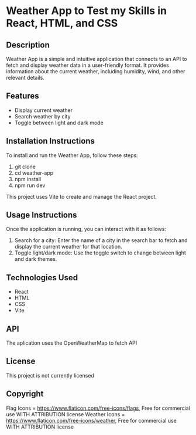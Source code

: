 # Weather App to Test my Skills in React, HTML, and CSS

## Description
Weather App is a simple and intuitive application that connects to an API to fetch and display weather data in a user-friendly format. It provides information about the current weather, including humidity, wind, and other relevant details.

## Features
- Display current weather
- Search weather by city
- Toggle between light and dark mode

## Installation Instructions
To install and run the Weather App, follow these steps:

1. git clone <repository-url>
2. cd weather-app
3. npm install
4. npm run dev

This project uses Vite to create and manage the React project.

## Usage Instructions 
Once the application is running, you can interact with it as follows:

1. Search for a city: Enter the name of a city in the search bar to fetch and display the current weather for that location.
2. Toggle light/dark mode: Use the toggle switch to change between light and dark themes.

## Technologies Used
- React
- HTML
- CSS
- Vite

## API
The aplication uses the OpenWeatherMap to fetch API

## License
This project is not currently licensed

## Copyright
Flag Icons = https://www.flaticon.com/free-icons/flags, Free for commercial use WITH ATTRIBUTION license
Weather Icons = https://www.flaticon.com/free-icons/weather, Free for commercial use WITH ATTRIBUTION license